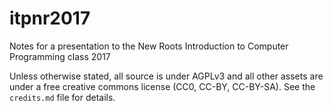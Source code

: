 # itpnr2017

Notes for a presentation to the New Roots Introduction to Computer Programming class 2017

Unless otherwise stated, all source is under AGPLv3 and all other assets are under a free
creative commons license (CC0, CC-BY, CC-BY-SA).  See the `credits.md` file for details.
